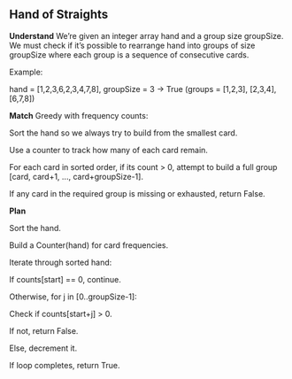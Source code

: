 ## Hand of Straights
**Understand**
We’re given an integer array hand and a group size groupSize. We must check if it’s possible to rearrange hand into groups of size groupSize where each group is a sequence of consecutive cards.

Example:

hand = [1,2,3,6,2,3,4,7,8], groupSize = 3 → True
(groups = [1,2,3], [2,3,4], [6,7,8])

**Match**
Greedy with frequency counts:

Sort the hand so we always try to build from the smallest card.

Use a counter to track how many of each card remain.

For each card in sorted order, if its count > 0, attempt to build a full group [card, card+1, ..., card+groupSize-1].

If any card in the required group is missing or exhausted, return False.

**Plan**

Sort the hand.

Build a Counter(hand) for card frequencies.

Iterate through sorted hand:

If counts[start] == 0, continue.

Otherwise, for j in [0..groupSize-1]:

Check if counts[start+j] > 0.

If not, return False.

Else, decrement it.

If loop completes, return True.